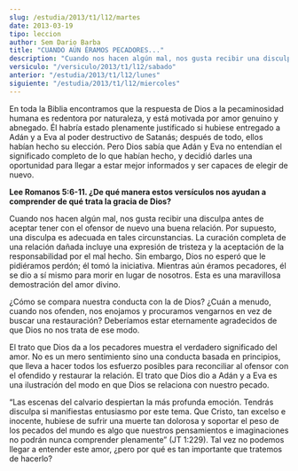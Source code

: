 ```yaml
---
slug: /estudia/2013/t1/l12/martes
date: 2013-03-19
tipo: leccion
author: Sem Dario Barba
title: "CUANDO AÚN ÉRAMOS PECADORES..."
description: "Cuando nos hacen algún mal, nos gusta recibir una disculpa antes de aceptar  tener con el ofensor de nuevo una buena relación. Por supuesto, una disculpa es  adecuada en tales circunstancias. La curación completa de una relación dañada  incluye una expresión de tristeza y la a..."
versiculo: "/versiculo/2013/t1/l12/sabado"
anterior: "/estudia/2013/t1/l12/lunes"
siguiente: "/estudia/2013/t1/l12/miercoles"
---
```


En toda la Biblia encontramos que la respuesta de Dios a la pecaminosidad humana es redentora por naturaleza, y está motivada por amor genuino y abnegado. Él habría estado plenamente justificado si hubiese entregado a Adán y a Eva al poder destructivo de Satanás; después de todo, ellos habían hecho su elección. Pero Dios sabía que Adán y Eva no entendían el significado completo de lo que habían hecho, y decidió darles una oportunidad para llegar a estar mejor informados y ser capaces de elegir de nuevo.

**Lee Romanos 5:6-11. ¿De qué manera estos versículos nos ayudan a comprender de qué trata la gracia de Dios?**

Cuando nos hacen algún mal, nos gusta recibir una disculpa antes de aceptar tener con el ofensor de nuevo una buena relación. Por supuesto, una disculpa es adecuada en tales circunstancias. La curación completa de una relación dañada incluye una expresión de tristeza y la aceptación de la responsabilidad por el mal hecho. Sin embargo, Dios no esperó que le pidiéramos perdón; él tomó la iniciativa. Mientras aún éramos pecadores, él se dio a sí mismo para morir en lugar de nosotros. Esta es una maravillosa demostración del amor divino.

¿Cómo se compara nuestra conducta con la de Dios? ¿Cuán a menudo, cuando nos ofenden, nos enojamos y procuramos vengarnos en vez de buscar una restauración? Deberíamos estar eternamente agradecidos de que Dios no nos trata de ese modo.

El trato que Dios da a los pecadores muestra el verdadero significado del amor. No es un mero sentimiento sino una conducta basada en principios, que lleva a hacer todos los esfuerzo posibles para reconciliar al ofensor con el ofendido y restaurar la relación. El trato que Dios dio a Adán y a Eva es una ilustración del modo en que Dios se relaciona con nuestro pecado.

“Las escenas del calvario despiertan la más profunda emoción. Tendrás disculpa si manifiestas entusiasmo por este tema. Que Cristo, tan excelso e inocente, hubiese de sufrir una muerte tan dolorosa y soportar el peso de los pecados del mundo es algo que nuestros pensamientos e imaginaciones no podrán nunca comprender plenamente” (JT 1:229). Tal vez no podemos llegar a entender este amor, ¿pero por qué es tan importante que tratemos de hacerlo?

